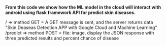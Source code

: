 **From this code we show how the ML model in the cloud will interact with android using flask framework API for predict skin diseases.**

/ => method GET = A GET message is sent, and the server returns data "Skin Deaseas Detection APP with Google Cloud and Machine Learning" 
/predict => method POST = file: image, display the JSON response with three predicted results and percent chance of disease

